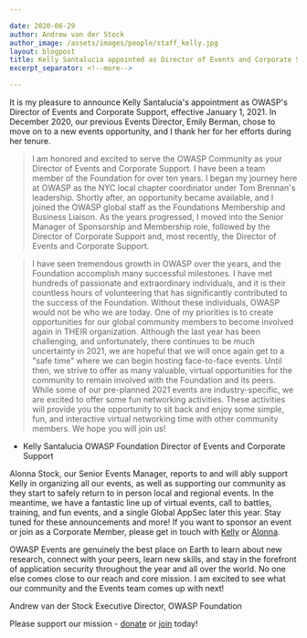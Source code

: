 ```yaml
---

date: 2020-06-29
author: Andrew van der Stock
author_image: /assets/images/people/staff_kelly.jpg
layout: blogpost
title: Kelly Santalucia appointed as Director of Events and Corporate Support
excerpt_separator: <!--more-->

---
```


It is my pleasure to announce Kelly Santalucia's appointment as OWASP's Director of Events and Corporate Support, effective January 1, 2021. In December 2020, our previous Events Director, Emily Berman, chose to move on to a new events opportunity, and I thank her for her efforts during her tenure. 

> I am honored and excited to serve the OWASP Community as your Director of Events and Corporate Support. I have been a team member of the Foundation for over ten years. I began my journey here at OWASP as the NYC local chapter coordinator under Tom Brennan's leadership. Shortly after, an opportunity became available, and I joined the OWASP global staff as the Foundations Membership and Business Liaison. As the years progressed, I moved into the Senior Manager of Sponsorship and Membership role, followed by the Director of Corporate Support and, most recently, the Director of Events and Corporate Support. 

<!--more-->

> I have seen tremendous growth in OWASP over the years, and the Foundation accomplish many successful milestones. I have met hundreds of passionate and extraordinary individuals, and it is their countless hours of volunteering that has significantly contributed to the success of the Foundation. Without these individuals, OWASP would not be who we are today. One of my priorities is to create opportunities for our global community members to become involved again in THEIR organization.
> Although the last year has been challenging, and unfortunately, there continues to be much uncertainty in 2021, we are hopeful that we will once again get to a "safe time" where we can begin hosting face-to-face events. Until then, we strive to offer as many valuable, virtual opportunities for the community to remain involved with the Foundation and its peers. While some of our pre-planned 2021 events are industry-specific, we are excited to offer some fun networking activities. These activities will provide you the opportunity to sit back and enjoy some simple, fun, and interactive virtual networking time with other community members. We hope you will join us!

 - Kelly Santalucia OWASP Foundation Director of Events and Corporate Support

Alonna Stock, our Senior Events Manager, reports to and will ably support Kelly in organizing all our events, as well as supporting our community as they start to safely return to in person local and regional events. In the meantime, we have a fantastic line up of virtual events, call to battles, training, and fun events, and a single Global AppSec later this year. Stay tuned for these announcements and more! If you want to sponsor an event or join as a Corporate Member, please get in touch with [Kelly](mailto:kelly.santalucia@owasp.com) or [Alonna](alonna.stock@owasp.com). 

OWASP Events are genuinely the best place on Earth to learn about new research, connect with your peers, learn new skills, and stay in the forefront of application security throughout the year and all over the world. No one else comes close to our reach and core mission. I am excited to see what our community and the Events team comes up with next!

Andrew van der Stock
Executive Director, OWASP Foundation

Please support our mission - [donate](https://owasp.org/donate/) or [join](https://owasp.org/membership/) today!